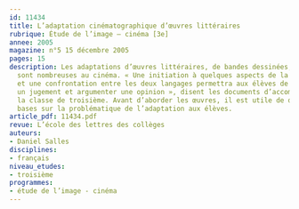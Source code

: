 ```yaml
---
id: 11434
title: L’adaptation cinématographique d’œuvres littéraires
rubrique: Étude de l’image – cinéma [3e]
annee: 2005
magazine: n°5 15 décembre 2005
pages: 15
description: Les adaptations d’œuvres littéraires, de bandes dessinées, de biographies
  sont nombreuses au cinéma. « Une initiation à quelques aspects de la création cinématographique
  et une confrontation entre les deux langages permettra aux élèves de mieux construire
  un jugement et argumenter une opinion », disent les documents d’accompagnement de
  la classe de troisième. Avant d’aborder les œuvres, il est utile de donner quelques
  bases sur la problématique de l’adaptation aux élèves.
article_pdf: 11434.pdf
revue: L’école des lettres des collèges
auteurs:
- Daniel Salles
disciplines:
- français
niveau_etudes:
- troisième
programmes:
- étude de l’image - cinéma
---
```

